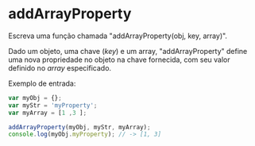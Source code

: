# addArrayProperty

Escreva uma função chamada "addArrayProperty\(obj, key, array\)".

Dado um objeto, uma chave \(_key_\) e um array, "addArrayProperty" define uma nova propriedade no objeto na chave fornecida, com seu valor definido no _array_ especificado.

Exemplo de entrada:

```javascript
var myObj = {};
var myStr = 'myProperty';
var myArray = [1 ,3 ];

addArrayProperty(myObj, myStr, myArray);
console.log(myObj.myProperty); // -> [1, 3]
```

